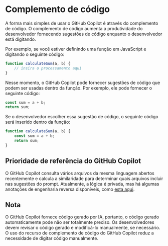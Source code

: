 # Complemento de código

A forma mais simples de usar o GitHub Copilot é através do complemento de código.
O complemento de código aumenta a produtividade do desenvolvedor fornecendo sugestões de código enquanto o desenvolvedor está digitando.

Por exemplo, se você estiver definindo uma função em JavaScript e digitando o seguinte código:

```js
function calculateSum(a, b) {
    // insira o processamento aqui
}
```

Nesse momento, o GitHub Copilot pode fornecer sugestões de código que podem ser usadas dentro da função. Por exemplo, ele pode fornecer o seguinte código:

```js
const sum = a + b;
return sum;
```

Se o desenvolvedor escolher essa sugestão de código, o seguinte código será inserido dentro da função:

```js
function calculateSum(a, b) {
    const sum = a + b;
    return sum;
}
```

## Prioridade de referência do GitHub Copilot

O GitHub Copilot consulta vários arquivos da mesma linguagem abertos recentemente e calcula a similaridade para determinar quais arquivos incluir nas sugestões do prompt.
Atualmente, a lógica é privada, mas há algumas anotações de engenharia reversa disponíveis, como [esta aqui](https://thakkarparth007.github.io/copilot-explorer/posts/copilot-internals#how-is-the-prompt-prepared-a-code-walkthrough).

## Nota

O GitHub Copilot fornece código gerado por IA, portanto, o código gerado automaticamente pode não ser totalmente preciso. Os desenvolvedores devem revisar o código gerado e modificá-lo manualmente, se necessário.
O uso do recurso de complemento de código do GitHub Copilot reduz a necessidade de digitar código manualmente.
